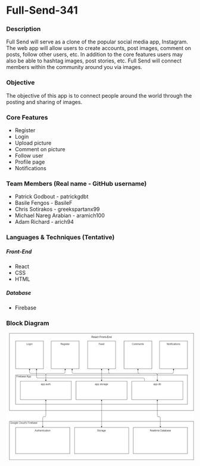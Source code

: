 # Full-Send-341
### Description
Full Send will serve as a clone of the popular social media app, Instagram. The web app will allow users to create accounts, post images, comment on posts, follow other users, etc. In addition to the core features users may also be able to hashtag images, post stories, etc. Full Send will connect members within the community around you via images.

### Objective
The objective of this app is to connect people around the world through the posting and sharing of images.

### Core Features
* Register
* Login
* Upload picture
* Comment on picture
* Follow user
* Profile page
* Notifications

### Team Members (Real name - GitHub username)
* Patrick Godbout - patrickgdbt
* Basile Fengos - BasileF
* Chris Sotirakos - greekspartanx99
* Michael Nareg Arabian - aramich100
* Adam Richard - arich94

### Languages & Techniques (Tentative)
##### Front-End
* React
* CSS
* HTML

##### Database
* Firebase

### Block Diagram
![Alt text](https://github.com/BasileF/Full-Send-341/blob/master/Block%20Diagram.png?raw=true)
